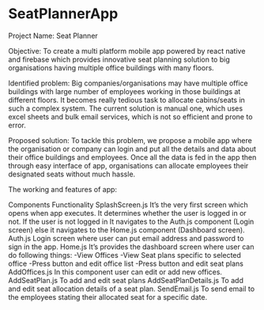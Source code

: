 # SeatPlannerApp
Project Name: Seat Planner

Objective: To create a multi platform mobile app powered by react native and firebase which provides innovative seat planning solution to big organisations having multiple office buildings with many floors.

Identified problem: Big companies/organisations may have multiple office buildings with large number of employees working in those buildings at different floors. It becomes really tedious task to allocate cabins/seats in such a complex system. The current solution is manual one, which uses excel sheets and bulk email services, which is not so efficient and prone to error.

Proposed solution: To tackle this problem, we propose a mobile app where the organisation or company can login and put all the details and data about their office buildings and employees. Once all the data is fed in the app then through easy interface of app, organisations can allocate employees their designated seats without much hassle. 

The working and features of app:

Components
Functionality
SplashScreen.js
It’s the very first screen which opens when app executes. It determines whether the user is logged in or not. If the user is not logged in It navigates to the Auth.js component (Login screen) else it navigates to the Home.js component (Dashboard screen).
Auth.js
Login screen where user can put email address and password to sign in the app.
Home.js
It’s provides the dashboard screen where user can do following things:
 -View Offices
 -View Seat plans specific to selected office
 -Press button and edit office list
 -Press button and edit seat plans
AddOffices.js
In this component user can edit or add new offices.
AddSeatPlan.js
To add and edit seat plans
AddSeatPlanDetails.js
To add and edit seat allocation details of a seat plan.
SendEmail.js
To send email to the employees stating their allocated seat for a specific date.



